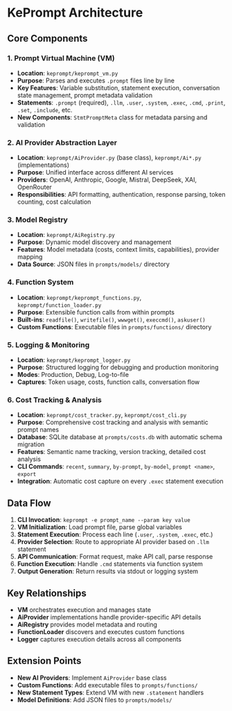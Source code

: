 # KePrompt Architecture

## Core Components

### 1. Prompt Virtual Machine (VM)
- **Location**: `keprompt/keprompt_vm.py`
- **Purpose**: Parses and executes `.prompt` files line by line
- **Key Features**: Variable substitution, statement execution, conversation state management, prompt metadata validation
- **Statements**: `.prompt` (required), `.llm`, `.user`, `.system`, `.exec`, `.cmd`, `.print`, `.set`, `.include`, etc.
- **New Components**: `StmtPromptMeta` class for metadata parsing and validation

### 2. AI Provider Abstraction Layer
- **Location**: `keprompt/AiProvider.py` (base class), `keprompt/Ai*.py` (implementations)
- **Purpose**: Unified interface across different AI services
- **Providers**: OpenAI, Anthropic, Google, Mistral, DeepSeek, XAI, OpenRouter
- **Responsibilities**: API formatting, authentication, response parsing, token counting, cost calculation

### 3. Model Registry
- **Location**: `keprompt/AiRegistry.py`
- **Purpose**: Dynamic model discovery and management
- **Features**: Model metadata (costs, context limits, capabilities), provider mapping
- **Data Source**: JSON files in `prompts/models/` directory

### 4. Function System
- **Location**: `keprompt/keprompt_functions.py`, `keprompt/function_loader.py`
- **Purpose**: Extensible function calls from within prompts
- **Built-ins**: `readfile()`, `writefile()`, `wwwget()`, `execcmd()`, `askuser()`
- **Custom Functions**: Executable files in `prompts/functions/` directory

### 5. Logging & Monitoring
- **Location**: `keprompt/keprompt_logger.py`
- **Purpose**: Structured logging for debugging and production monitoring
- **Modes**: Production, Debug, Log-to-file
- **Captures**: Token usage, costs, function calls, conversation flow

### 6. Cost Tracking & Analysis
- **Location**: `keprompt/cost_tracker.py`, `keprompt/cost_cli.py`
- **Purpose**: Comprehensive cost tracking and analysis with semantic prompt names
- **Database**: SQLite database at `prompts/costs.db` with automatic schema migration
- **Features**: Semantic name tracking, version tracking, detailed cost analysis
- **CLI Commands**: `recent`, `summary`, `by-prompt`, `by-model`, `prompt <name>`, `export`
- **Integration**: Automatic cost capture on every `.exec` statement execution

## Data Flow

1. **CLI Invocation**: `keprompt -e prompt_name --param key value`
2. **VM Initialization**: Load prompt file, parse global variables
3. **Statement Execution**: Process each line (`.user`, `.system`, `.exec`, etc.)
4. **Provider Selection**: Route to appropriate AI provider based on `.llm` statement
5. **API Communication**: Format request, make API call, parse response
6. **Function Execution**: Handle `.cmd` statements via function system
7. **Output Generation**: Return results via stdout or logging system

## Key Relationships

- **VM** orchestrates execution and manages state
- **AiProvider** implementations handle provider-specific API details
- **AiRegistry** provides model metadata and routing
- **FunctionLoader** discovers and executes custom functions
- **Logger** captures execution details across all components

## Extension Points

- **New AI Providers**: Implement `AiProvider` base class
- **Custom Functions**: Add executable files to `prompts/functions/`
- **New Statement Types**: Extend VM with new `.statement` handlers
- **Model Definitions**: Add JSON files to `prompts/models/`
